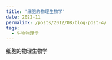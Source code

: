 ```yaml
---
title: '细胞的物理生物学'
date: 2022-11
permalink: /posts/2012/08/blog-post-4/
tags:
  - 生物物理学
---
```

细胞的物理生物学
